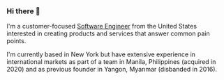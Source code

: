 ### Hi there 👋

<!--
**fmitra/fmitra** is a ✨ _special_ ✨ repository because its `README.md` (this file) appears on your GitHub profile.

Here are some ideas to get you started:

- 🔭 I’m currently working on ...
- 🌱 I’m currently learning ...
- 👯 I’m looking to collaborate on ...
- 🤔 I’m looking for help with ...
- 💬 Ask me about ...
- 📫 How to reach me: ...
- 😄 Pronouns: ...
- ⚡ Fun fact: ...
-->

I'm a customer-focused [Software Engineer](https://linkedin.com/in/francismitra) from the United States interested in creating products and services that answer common pain points.

I'm currently based in New York but have extensive experience in international markets as part of a team in Manila, Philippines (acquired in 2020) and as previous founder in Yangon, Myanmar (disbanded in 2016).
